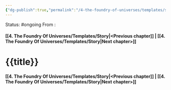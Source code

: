 ```yaml
---
{"dg-publish":true,"permalink":"/4-the-foundry-of-universes/templates/story/","created":"2025-01-22T11:17:14.737-05:00","updated":"2024-05-20T02:29:31.819-04:00"}
---
```


Status: #ongoing
From : 
#### [[4. The Foundry Of Universes/Templates/Story\|<Previous chapter]] | [[4. The Foundry Of Universes/Templates/Story\|Next chapter>]]
# {{title}}



#### [[4. The Foundry Of Universes/Templates/Story\|<Previous chapter]] | [[4. The Foundry Of Universes/Templates/Story\|Next chapter>]]
